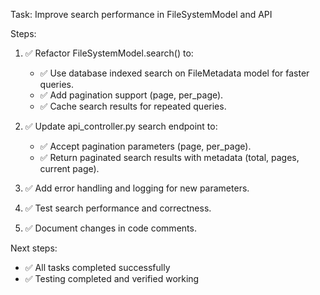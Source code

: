 Task: Improve search performance in FileSystemModel and API

Steps:
1. ✅ Refactor FileSystemModel.search() to:
   - ✅ Use database indexed search on FileMetadata model for faster queries.
   - ✅ Add pagination support (page, per_page).
   - ✅ Cache search results for repeated queries.

2. ✅ Update api_controller.py search endpoint to:
   - ✅ Accept pagination parameters (page, per_page).
   - ✅ Return paginated search results with metadata (total, pages, current page).

3. ✅ Add error handling and logging for new parameters.

4. ✅ Test search performance and correctness.

5. ✅ Document changes in code comments.

Next steps:
- ✅ All tasks completed successfully
- ✅ Testing completed and verified working
